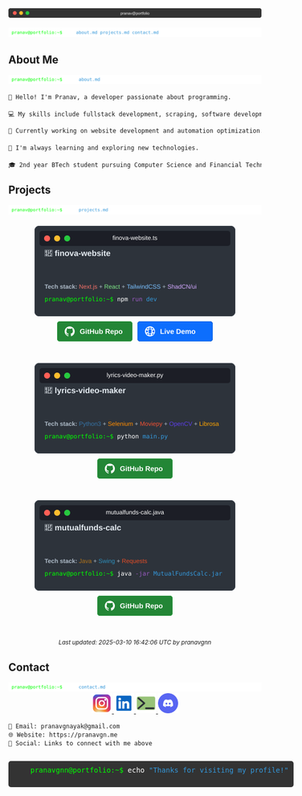 <div align="center">
  <img src="terminal_header.svg" alt="Terminal Header">
</div>

<br>

<div align="center">
  <img src="commands/ls.svg" alt="Command: ls">
</div>

## About Me

<div align="center">
  <img src="commands/cat_about.svg" alt="Command: cat about.md">
</div>

```txt
👋 Hello! I'm Pranav, a developer passionate about programming.

💻 My skills include fullstack development, scraping, software development and automation.

🚀 Currently working on website development and automation optimization.

🌱 I'm always learning and exploring new technologies.

🎓 2nd year BTech student pursuing Computer Science and Financial Technology @ Manipal Institute of Technology, and Integrated MTech in entrepreneurship.
```

## Projects

<div align="center">
  <img src="commands/cat_projects.svg" alt="Command: cat projects.md">
</div>

<div align="center" style="display: flex; flex-wrap: wrap; justify-content: center; gap: 20px; margin: 20px 0;">
  <div style="display: flex; flex-direction: column; align-items: center; margin-bottom: 20px;">
    <img src="projects/finova-website.svg" alt="Finova Website Project" width="400">
    <div style="display: flex; gap: 10px; margin-top: 10px;">
      <a href="https://github.com/Finova-MIT/finova-website" target="_blank">
        <img src="buttons/github-repo.svg" alt="GitHub Repository" height="40">
      </a>
      <a href="https://www.finovamanipal.org" target="_blank">
        <img src="buttons/live-demo.svg" alt="Live Demo" height="40">
      </a>
    </div>
  </div>
  
  <div style="display: flex; flex-direction: column; align-items: center; margin-bottom: 20px;">
    <img src="projects/lyrics-video-maker.svg" alt="Lyrics Video Maker Project" width="400">
    <div style="display: flex; gap: 10px; margin-top: 10px;">
      <a href="https://github.com/pranavgnn/lyrics-video-maker" target="_blank">
        <img src="buttons/github-repo.svg" alt="GitHub Repository" height="40">
      </a>
    </div>
  </div>
  
  <div style="display: flex; flex-direction: column; align-items: center; margin-bottom: 20px;">
    <img src="projects/mutualfunds-calc.svg" alt="Mutual Funds Calculator Project" width="400">
    <div style="display: flex; gap: 10px; margin-top: 10px;">
      <a href="https://github.com/pranavgnn/mutualfunds-calc" target="_blank">
        <img src="buttons/github-repo.svg" alt="GitHub Repository" height="40">
      </a>
    </div>
  </div>
</div>

<div align="center">
  <small><i>Last updated: 2025-03-10 16:42:06 UTC by pranavgnn</i></small>
</div>

## Contact

<div align="center">
  <img src="commands/cat_contact.svg" alt="Command: cat contact.md">
</div>

<div align="center">
  <a href="https://www.instagram.com/pranav.idk">
    <img src="socials/instagram.svg" alt="Instagram" width="40" height="40">
  </a>
  <a href="https://www.linkedin.com/in/pranav-g-nayak-a68101146">
    <img src="socials/linkedin.svg" alt="LinkedIn" width="40" height="40">
  </a>
  <a href="https://pranavgn.me">
    <img src="socials/website.svg" alt="Portfolio Website" width="40" height="40">
  </a>
  <a href="https://discord.com/users/vex.what">
    <img src="socials/discord.svg" alt="Discord" width="40" height="40">
  </a>
</div>

```txt
📧 Email: pranavgnayak@gmail.com
🌐 Website: https://pranavgn.me
📱 Social: Links to connect with me above
```

<div align="center">
  <pre style="background-color: #333; padding: 10px; border-radius: 5px; color: #00FF00; display: inline-block; text-align: left;">
    pranavgnn@portfolio:~$ <span style="color: #FFFFFF;">echo</span> <span style="color: #3498db;">"Thanks for visiting my profile!"</span>
  </pre>
</div>